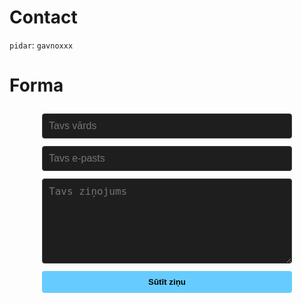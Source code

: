 # Contact
`pidar`: `gavnoxxx`

# Forma


<style>
  .contact-form {
    max-width: 400px;
    margin: 2em auto;
    display: flex;
    flex-direction: column;
    gap: 12px;
  }

  .contact-form input,
  .contact-form textarea {
    background: #1e1e1e;
    color: #fff;
    border: 1px solid #444;
    padding: 10px;
    font-size: 16px;
    border-radius: 4px;
    width: 100%;
    box-sizing: border-box;
  }

  .contact-form input:focus,
  .contact-form textarea:focus {
    outline: none;
    border-color: #6cf;
  }

  .contact-form button {
    background: #6cf;
    color: #000;
    border: none;
    padding: 10px;
    font-weight: bold;
    border-radius: 4px;
    cursor: pointer;
    transition: background 0.3s ease;
  }

  .contact-form button:hover {
    background: #4ae;
  }
</style>

<form class="contact-form" action="https://formsubmit.co/rewrwerwrwe@gmail.com" method="POST">
  <input id="name" type="text" name="name" required placeholder="Tavs vārds">
  <input id="email" type="email" name="email" required placeholder="Tavs e-pasts">
  <textarea id="message" name="message" rows="6" required placeholder="Tavs ziņojums"></textarea>
  <input type="hidden" name="_captcha" value="false">
  <input type="hidden" name="_next" value="https://borakouua23.github.io/email-sent">
  <button type="submit">Sūtīt ziņu</button>
</form>
